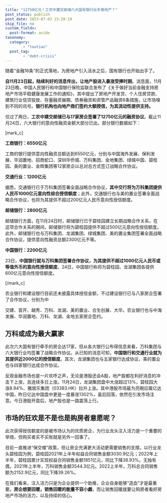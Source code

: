 ```yaml
---
title: "12750亿元！工农中建交邮储六大国有银行出手救地产？"
post_status: publish
post_date: 2023-07-03 15:28:19
skip_file: no
custom_fields: 
  post-format: aside
taxonomy:
  category:
        - "toutiao"
  post_tag:
        - "debt-crisis"
---
```


随着“金融16条”的正式落地，为房地产引入活水之后，国有银行也开始出手了。

**自11月23日起，陆续利好的消息传出，让地产股进入暴涨受捧时期**。消息面，11月23日晚，中国人民银行和中国银行保险监联合发布了《关于做好当前金融支持房地产市场平稳健康发展工作的通知》，其中提出了房地产开发贷、个人住房贷款、建筑行业信贷投放、存量融资展期、债券融资和资管产品融资6条措施，让市场嗅到不同的讯号。**银行机构也向地产商们签约大额授信，为其流动性提供支持。**

仅过了两日，**工农中建交邮储已与17家房企签署了12750亿元的融资协议**。截止11月24日，六大银行的意向性融资金额大部分已出，部分银行数据如下：

[mark_c]

**工商银行：6550亿元**

工商的银行提供意向性融资总额达到6550亿元，分别与中国海外发展、保利发展、华润置地、招商蛇口、深圳华侨城、万科集团、金地集团、绿城中国、碧桂园、美的置业、金辉集团等12家房企以总对总方式签订战略合作协议。

**交通行业：1200亿元**

据悉，交通银行已于万科集团签署全面战略合作协议，**其中交行将为万科集团提供人民币1000亿元意向性综合授信额度**；此外，交通银行也与美的置业签署全面战略合作协议，也将为其提供不超过200亿元人民币意向性授信额度。

**邮储银行：2800亿元**

邮储银行方面，在11月24日时，邮储银行已于碧桂园建立长期战略合作关系，在这项合作关系的期间，邮储银行将为碧桂园提供不超过500亿元意向性授信额度。此外，邮储银行也与万科集团、龙湖集团、绿城集团、美的置业集团签署全面战略合作协议，提供意向性融资总额2300亿元不等。

**中国银行：2200亿元**

23日，**中国银行就与万科集团签署合作协议，为其提供不超过1000亿元人民币或等值外币的意向性授信额度**。24日，中国银行称将为碧桂园、龙湖集团各提供600亿元意向性授信额度。

[/mark_c]

农业银行和建设银行目前还未披露具体授信金额，不过建设银行已与八家房企签署了合作协议，分别为中

交建、首开、越秀、万科、龙湖、美的置业、合生创展、大华。农业银行也与中海发展、华润置地、万科、龙湖、金地五家房企签约。

## **万科或成为最大赢家**

此次六大国有银行牵手的房企达17家，但从各大银行公布得信息来看，万科集团与六大银行业均签署了战略合作协议。从已知的消息可知，**中国银行和交通行业就为其提供近2000亿的授信额度**。其次，龙湖集团也与五家银行达成协议，美的置业也与四家银行达成合作协议。

反观金融市场也是一片欢呼之声，无论是港股还会A股，地产股都在利好消息的冲击下上涨，且连续多日上涨。11月24日，龙湖集团盘中大涨超过13%，碧桂园大涨8.94%、雅居乐集团（03383.HK）拉升上涨。其中港股市场最为亮眼应属亿达中国，昨日亿达中国盘中更是一度暴涨1302%，虽后回落，依然在引发市场注意。今日港股开盘后，地产股也是一路震荡上行。

## **市场的狂欢是不是也是购房者意愿呢？**

此次获得授信额度的是被市场认为的优质房企，为行业龙头注入活力是一个重要的举措，但购买者买不买账就是另外一回事了。

目前一直推进“保交楼”政策，但让房企充满更大活动更需要销售的支撑。以行业龙头碧桂园为例，碧桂园2021年上半年权益合同销售金额3030.9亿元；2022年上半年，碧桂园累计实现权益合同销售金额1851亿元，同比下降38.93%。无独有偶，2021年上半年，万科销售金额3544.3亿元。2022上半年，万科总合同销售额为2152.9亿元，同比下降39.26%。

在我们看来，注入活力只是为企业提供一个助推，企业自身能够“造血”才是最重要。**房企想要回暖，销售回暖的能量不容小觑**，而让销售回暖就要让购房者看好房地产市场的活力，以及持续的信心。
